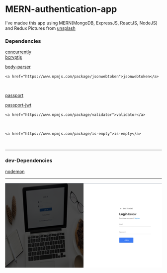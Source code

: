 # MERN-authentication-app
I've madee this app using MERN(MongoDB, ExpressJS, ReactJS, NodeJS) and Redux
Pictures from <a href="https://unsplash.com/">unsplash</a>
 
<h3> Dependencies </h3>
   <a href="https://www.npmjs.com/package/concurrently">concurrently</a>
   <br/>
   <a href="https://www.npmjs.com/package/bcryptjs">bcryptjs</a>
   <br/>
   
   <a href="https://www.npmjs.com/package/body-parser">body-parser</a>
   <br/>
   
    <a href="https://www.npmjs.com/package/jsonwebtoken">jsonwebtoken</a>
   <br/>
    
   <a href="https://www.npmjs.com/package/passport">passport</a>
   <br/>
   
   <a href="https://www.npmjs.com/package/passport-jwt">passport-jwt</a>
   <br/>
   
    <a href="https://www.npmjs.com/package/validator">validator</a>
   <br/>
    
    <a href="https://www.npmjs.com/package/is-empty">is-empty</a>
   <br/>
    
<hr/>
<h3> dev-Dependencies </h3>
    <a href="https://www.npmjs.com/package/nodemon">nodemon</a>
<hr/>




![mern-auth-app](mern-auth-app.png)

